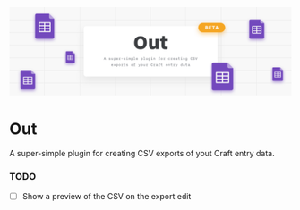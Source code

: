 ![Out for Craft CMS](resources/imgs/Out.png)

# Out

A super-simple plugin for creating CSV exports of yout Craft entry data.

### TODO
- [ ] Show a preview of the CSV on the export edit
